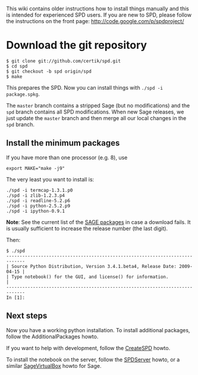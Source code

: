 This wiki contains older instructions how to install things manually and this is intended for experienced SPD users. If you are new to SPD, please follow the instructions on the front page: http://code.google.com/p/spdproject/

# Download the git repository #

```
$ git clone git://github.com/certik/spd.git
$ cd spd
$ git checkout -b spd origin/spd
$ make
```

This prepares the SPD. Now you can install things with `./spd -i package.spkg`.

The `master` branch contains a stripped Sage (but no modifications) and the `spd` branch contains all SPD modifications. When new Sage releases, we just update the `master` branch and then merge all our local changes in the `spd` branch.

## Install the minimum packages ##

If you have more than one processor (e.g. 8), use
```
export MAKE="make -j9"
```

The very least you want to install is:
```
./spd -i termcap-1.3.1.p0
./spd -i zlib-1.2.3.p4
./spd -i readline-5.2.p6
./spd -i python-2.5.2.p9
./spd -i ipython-0.9.1
```

**Note**: See the current list of the [SAGE packages](http://www.sagemath.org/packages/standard) in case a download fails. It is usually sufficient to increase the release number (the last digit).

Then:
```
$ ./spd 
-----------------------------------------------------------------------------
| Source Python Distribution, Version 3.4.1.beta4, Release Date: 2009-04-15 |
| Type notebook() for the GUI, and license() for information.               |
-----------------------------------------------------------------------------
In [1]: 
```


## Next steps ##

Now you have a working python installation. To install additional packages, follow the AdditionalPackages howto.

If you want to help with development, follow the [CreateSPD](http://code.google.com/p/spdproject/wiki/CreateSPD) howto.

To install the notebook on the server, follow the [SPDServer](http://code.google.com/p/spdproject/wiki/SPDServer) howto, or a similar [SageVirtualBox](http://wiki.sagemath.org/SageVirtualBox) howto for Sage.